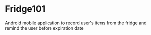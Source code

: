 # Fridge101
Android mobile application to record user's items from the fridge and remind the user before expiration date 
